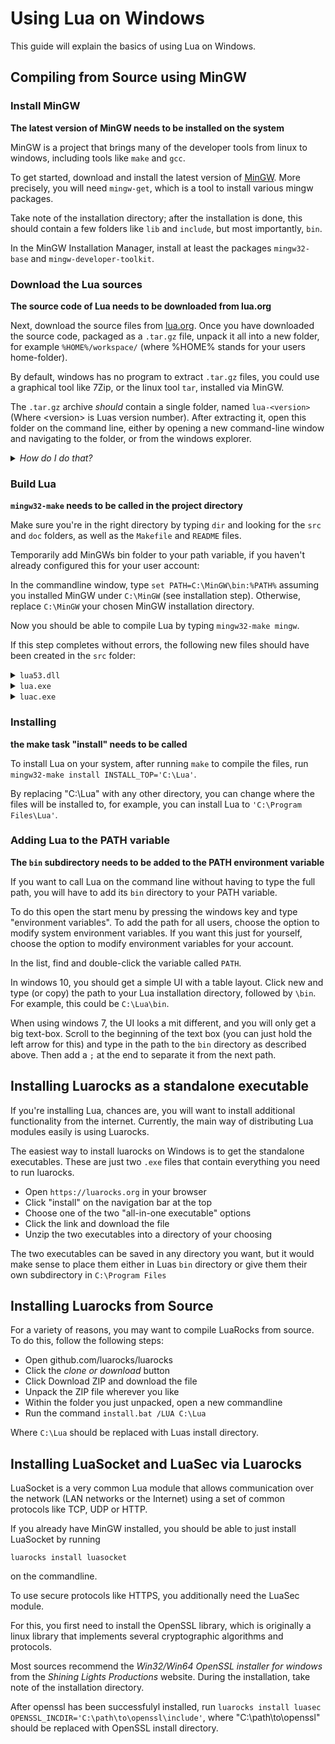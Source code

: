 
Using Lua on Windows
================================================================================

This guide will explain the basics of using Lua on Windows.

Compiling from Source using MinGW
----------------------------------------

### Install MinGW

**The latest version of MinGW needs to be installed on the system**

MinGW is a project that brings many of the developer tools from linux to
windows, including tools like `make` and `gcc`.

To get started, download and install the latest version of
[MinGW](https://osdn.net/projects/mingw/releases/).
More precisely, you will need `mingw-get`,
which is a tool to install various mingw packages.

Take note of the installation directory;
after the installation is done, this should contain a few folders
like `lib` and `include`, but most importantly, `bin`.

In the MinGW Installation Manager, install at least the packages `mingw32-base`
and `mingw-developer-toolkit`.
<!-- TODO: confirm whether the dev toolkit this is actually necessary) -->

### Download the Lua sources

**The source code of Lua needs to be downloaded from lua.org**

Next, download the source files from [lua.org](http://lua.org/download.html).
Once you have downloaded the source code, packaged as a `.tar.gz` file,
unpack it all into a new folder, for example `%HOME%/workspace/` (where
%HOME% stands for your users home-folder).

By default, windows has no program to extract `.tar.gz` files,
you could use a graphical tool like 7Zip,
or the linux tool `tar`, installed via MinGW.

The `.tar.gz` archive *should* contain a single folder,
named `lua-<version>` (Where \<version\> is Luas version number).
After extracting it, open this folder on the command line,
either by opening a new command-line window and navigating to the folder,
or from the windows explorer.

<details>
<summary><i>How do I do that?</i></summary>

To open a directory in a commandline window:

- Holding shift, right-click the folder you want to open
- Click on *Open command window here* or *Open PowerShell window here*
- A commandline window should now appear running either `cmd` or powershell (`ps`)
- If you clicked on the *PowerShell* option, type `cmd` and press enter

</details>

### Build Lua

**`mingw32-make` needs to be called in the project directory**

Make sure you're in the right directory by typing `dir` and looking for the
`src` and `doc` folders, as well as the `Makefile` and `README` files.

Temporarily add MinGWs bin folder to your path variable,
if you haven't already configured this for your user account:

In the commandline window, type `set PATH=C:\MinGW\bin:%PATH%`
assuming you installed MinGW under `C:\MinGW` (see installation step).
Otherwise, replace `C:\MinGW` your chosen MinGW installation directory.

Now you should be able to compile Lua by typing `mingw32-make mingw`.

If this step completes without errors, the following new files should have been
created in the `src` folder:

<details>
<summary><code>lua53.dll</code></summary>
This is really the main "Lua" library, which contains all that's needed for
another program to run Lua code.
</details>

<details>
<summary><code>lua.exe</code></summary>
This program uses the <code>lua53.dll</code> to load and run Lua code.
It is usually the main way for users to run Lua scripts.
</details>

<details>
<summary><code>luac.exe</code></summary>
This program compiles Lua source code to Lua byte code.
This is different from compiling, for example, a C program to machine code,
in that you still need the Lua interpreter to run the program,
but it should load considerably faster, as it is already converted to a binary
format that the Lua VM can directly interpret.
</details>

### Installing

**the make task "install" needs to be called**

To install Lua on your system,
after running `make` to compile the files,
run `mingw32-make install INSTALL_TOP='C:\Lua'`.

By replacing "C:\Lua" with any other directory,
you can change where the files will be installed to,
for example, you can install Lua to `'C:\Program Files\Lua'`.

### Adding Lua to the PATH variable

**The `bin` subdirectory needs to be added to the PATH environment variable**

If you want to call Lua on the command line without having to type the full
path, you will have to add its `bin` directory to your PATH variable.

To do this open the start menu by pressing the windows key and type "environment
variables".
To add the path for all users,
choose the option to modify system environment variables.
If you want this just for yourself,
choose the option to modify environment variables for your account.

In the list, find and double-click the variable called `PATH`.

In windows 10, you should get a simple UI with a table layout.
Click new and type (or copy) the path to your Lua installation directory,
followed by `\bin`. For example, this could be `C:\Lua\bin`.

When using windows 7, the UI looks a mit different,
and you will only get a big text-box.
Scroll to the beginning of the text box
(you can just hold the left arrow for this)
and type in the path to the `bin` directory as described above.
Then add a `;` at the end to separate it from the next path.

Installing Luarocks as a standalone executable
----------------------------------------

If you're installing Lua, chances are, you will want to install additional
functionality from the internet. Currently, the main way of distributing Lua
modules easily is using Luarocks.

The easiest way to install luarocks on Windows is to get the standalone
executables. These are just two `.exe` files that contain everything you need to
run luarocks.

- Open `https://luarocks.org` in your browser
- Click "install" on the navigation bar at the top
- Choose one of the two "all-in-one executable" options
- Click the link and download the file
- Unzip the two executables into a directory of your choosing

The two executables can be saved in any directory you want,
but it would make sense to place them either in Luas `bin` directory
or give them their own subdirectory in `C:\Program Files`

Installing Luarocks from Source
----------------------------------------

For a variety of reasons,
you may want to compile LuaRocks from source.
To do this, follow the following steps:

- Open github.com/luarocks/luarocks
- Click the *clone or download* button
- Click Download ZIP and download the file
- Unpack the ZIP file wherever you like
- Within the folder you just unpacked, open a new commandline
- Run the command `install.bat /LUA C:\Lua`

Where `C:\Lua` should be replaced with Luas install directory.

Installing LuaSocket and LuaSec via Luarocks
----------------------------------------

LuaSocket is a very common Lua module that allows communication over the
network (LAN networks or the Internet) using a set of common protocols like TCP,
UDP or HTTP.

If you already have MinGW installed,
you should be able to just install LuaSocket by running

`luarocks install luasocket`

on the commandline.

To use secure protocols like HTTPS, you additionally need the LuaSec module.

For this, you first need to install the OpenSSL library,
which is originally a linux library that implements several cryptographic
algorithms and protocols.

Most sources recommend the *Win32/Win64 OpenSSL installer for windows* from the
*Shining Lights Productions* website.
During the installation, take note of the installation directory.

After openssl has been successfulyl installed,
run `luarocks install luasec OPENSSL_INCDIR='C:\path\to\openssl\include'`,
where "C:\path\to\openssl" should be replaced with OpenSSL install directory.
